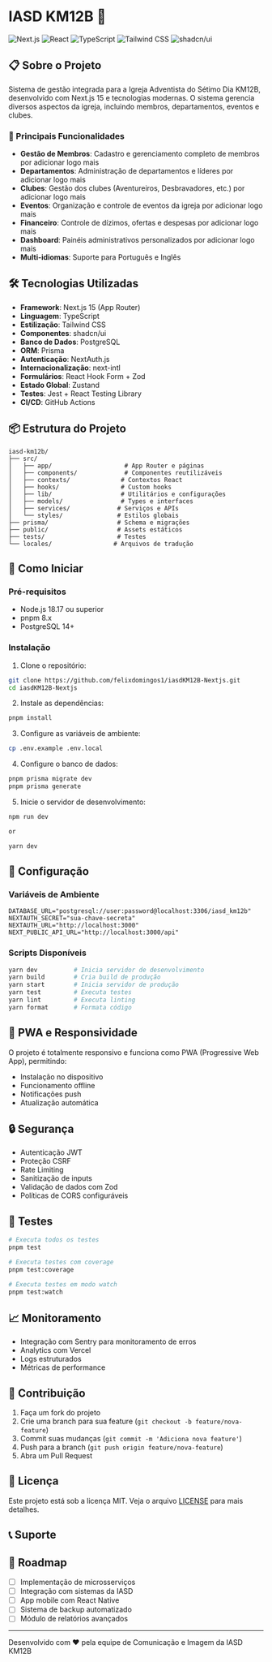 # IASD KM12B  🏢

![Next.js](https://img.shields.io/badge/Next.js-15.0-black)
![React](https://img.shields.io/badge/React-18.0-blue)
![TypeScript](https://img.shields.io/badge/TypeScript-5.0-blue)
![Tailwind CSS](https://img.shields.io/badge/Tailwind-3.0-38B2AC)
![shadcn/ui](https://img.shields.io/badge/shadcn/ui-latest-black)

## 📋 Sobre o Projeto

Sistema de gestão integrada para a Igreja Adventista do Sétimo Dia KM12B, desenvolvido com Next.js 15 e tecnologias modernas. O sistema gerencia diversos aspectos da igreja, incluindo membros, departamentos, eventos e clubes.

### 🌟 Principais Funcionalidades

- **Gestão de Membros**: Cadastro e gerenciamento completo de membros por adicionar logo mais
- **Departamentos**: Administração de departamentos e líderes  por adicionar logo mais
- **Clubes**: Gestão dos clubes (Aventureiros, Desbravadores, etc.)  por adicionar logo mais
- **Eventos**: Organização e controle de eventos da igreja  por adicionar logo mais
- **Financeiro**: Controle de dízimos, ofertas e despesas por adicionar logo mais
- **Dashboard**: Painéis administrativos personalizados por adicionar logo mais
- **Multi-idiomas**: Suporte para Português e Inglês

## 🛠️ Tecnologias Utilizadas

- **Framework**: Next.js 15 (App Router)
- **Linguagem**: TypeScript
- **Estilização**: Tailwind CSS
- **Componentes**: shadcn/ui
- **Banco de Dados**: PostgreSQL
- **ORM**: Prisma
- **Autenticação**: NextAuth.js
- **Internacionalização**: next-intl
- **Formulários**: React Hook Form + Zod
- **Estado Global**: Zustand
- **Testes**: Jest + React Testing Library
- **CI/CD**: GitHub Actions

## 📦 Estrutura do Projeto 

```
iasd-km12b/
├── src/
│   ├── app/                    # App Router e páginas
│   ├── components/             # Componentes reutilizáveis
│   ├── contexts/              # Contextos React
│   ├── hooks/                 # Custom hooks
│   ├── lib/                   # Utilitários e configurações
│   ├── models/                # Types e interfaces
│   ├── services/             # Serviços e APIs
│   └── styles/               # Estilos globais
├── prisma/                   # Schema e migrações
├── public/                   # Assets estáticos
├── tests/                    # Testes
└── locales/                 # Arquivos de tradução
```

## 🚀 Como Iniciar

### Pré-requisitos

- Node.js 18.17 ou superior
- pnpm 8.x
- PostgreSQL 14+

### Instalação

1. Clone o repositório:
```bash
git clone https://github.com/felixdomingos1/iasdKM12B-Nextjs.git
cd iasdKM12B-Nextjs
```

2. Instale as dependências:
```bash
pnpm install
```

3. Configure as variáveis de ambiente:
```bash
cp .env.example .env.local
```

4. Configure o banco de dados:
```bash
pnpm prisma migrate dev
pnpm prisma generate
```

5. Inicie o servidor de desenvolvimento:
```bash
npm run dev

or

yarn dev
```

## 🔧 Configuração

### Variáveis de Ambiente

```env
DATABASE_URL="postgresql://user:password@localhost:3306/iasd_km12b"
NEXTAUTH_SECRET="sua-chave-secreta"
NEXTAUTH_URL="http://localhost:3000"
NEXT_PUBLIC_API_URL="http://localhost:3000/api"
```

### Scripts Disponíveis

```bash
yarn dev          # Inicia servidor de desenvolvimento
yarn build        # Cria build de produção
yarn start        # Inicia servidor de produção
yarn test         # Executa testes
yarn lint         # Executa linting
yarn format       # Formata código
```

## 📱 PWA e Responsividade

O projeto é totalmente responsivo e funciona como PWA (Progressive Web App), permitindo:

- Instalação no dispositivo
- Funcionamento offline
- Notificações push
- Atualização automática

## 🔒 Segurança

- Autenticação JWT
- Proteção CSRF
- Rate Limiting
- Sanitização de inputs
- Validação de dados com Zod
- Políticas de CORS configuráveis

## 🧪 Testes

```bash
# Executa todos os testes
pnpm test

# Executa testes com coverage
pnpm test:coverage

# Executa testes em modo watch
pnpm test:watch
```

## 📈 Monitoramento

- Integração com Sentry para monitoramento de erros
- Analytics com Vercel
- Logs estruturados
- Métricas de performance

## 🤝 Contribuição

1. Faça um fork do projeto
2. Crie uma branch para sua feature (`git checkout -b feature/nova-feature`)
3. Commit suas mudanças (`git commit -m 'Adiciona nova feature'`)
4. Push para a branch (`git push origin feature/nova-feature`)
5. Abra um Pull Request

## 📄 Licença

Este projeto está sob a licença MIT. Veja o arquivo [LICENSE](LICENSE) para mais detalhes.

## 📞 Suporte

## 🎯 Roadmap

- [ ] Implementação de microsserviços
- [ ] Integração com sistemas da IASD
- [ ] App mobile com React Native
- [ ] Sistema de backup automatizado
- [ ] Módulo de relatórios avançados

---

Desenvolvido com ❤️ pela equipe de Comunicação e Imagem da IASD KM12B
```
